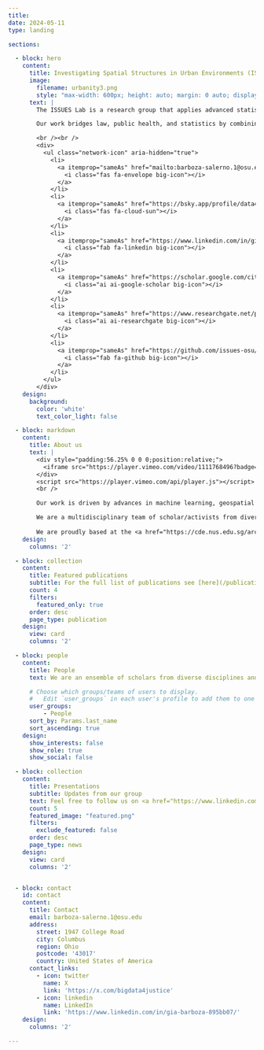 ```yaml
---
title:
date: 2024-05-11
type: landing

sections:

  - block: hero
    content:
      title: Investigating Spatial Structures in Urban Environments (ISSUES)
      image:
        filename: urbanity3.png
        style: "max-width: 600px; height: auto; margin: 0 auto; display: block;"
      text: |
        The ISSUES Lab is a research group that applies advanced statistical and spatial analysis to understand neighborhood conditions and translate data into actionable insights that inform public health policies and legal strategies aimed at building healthier communities.

        Our work bridges law, public health, and statistics by combining geospatial methods and participatory approaches to address structural inequities. We translate complex spatial and legal analysis into actionable insights that support communities most affected by violence, childhood adversity, and harmful environmental exposures.

        <br /><br />
        <div>
          <ul class="network-icon" aria-hidden="true">
            <li>
              <a itemprop="sameAs" href="mailto:barboza-salerno.1@osu.edu">
                <i class="fas fa-envelope big-icon"></i>
              </a>
            </li>
            <li>
              <a itemprop="sameAs" href="https://bsky.app/profile/data4socialjustice.bsky.social" target="_blank" rel="noopener">
                <i class="fas fa-cloud-sun"></i>
              </a>
            </li>
            <li>
              <a itemprop="sameAs" href="https://www.linkedin.com/in/gia-barboza-895bb07/" target="_blank" rel="noopener">
                <i class="fab fa-linkedin big-icon"></i>
              </a>
            </li>
            <li>
              <a itemprop="sameAs" href="https://scholar.google.com/citations?user=ej_48AcAAAAJ&hl=en" target="_blank" rel="noopener">
                <i class="ai ai-google-scholar big-icon"></i>
              </a>
            </li>
            <li>
              <a itemprop="sameAs" href="https://www.researchgate.net/profile/Gia-Barboza-Salerno" target="_blank" rel="noopener">
                <i class="ai ai-researchgate big-icon"></i>
              </a>
            </li>
            <li>
              <a itemprop="sameAs" href="https://github.com/issues-osu/" target="_blank" rel="noopener">
                <i class="fab fa-github big-icon"></i>
              </a>
            </li>
          </ul>
        </div>
    design:
      background:
        color: 'white'
        text_color_light: false

  - block: markdown
    content:
      title: About us
      text: |
        <div style="padding:56.25% 0 0 0;position:relative;">
          <iframe src="https://player.vimeo.com/video/1111768496?badge=0&amp;autopause=0&amp;player_id=0&amp;app_id=58479" style="position:absolute;top:0;left:0;width:100%;height:100%;" frameborder="0" allow="autoplay; fullscreen; picture-in-picture" allowfullscreen></iframe>
        </div>
        <script src="https://player.vimeo.com/api/player.js"></script>
        <br />

        Our work is driven by advances in machine learning, geospatial science, and the growing availability of big data. We focus on applying these tools to investigate how environmental exposures—such as neighborhood disinvestment, surveillance, and built environment risks—contribute to harm and system involvement. Our goal is to translate data into legal, policy, and practice solutions that promote the health and well-being of children, adolescents, and families. We use advanced methods—including Bayesian spatial models, geographically weighted regression, and geospatial machine learning—to examine how environmental exposures and spatial structures influence key outcomes such as child abuse, gun violence, adverse childhood experiences, and intimate partner violence. Our transdisciplinary approach brings together geospatial science, law, and public health to produce actionable insights for lawyers, judges, and policymakers, with a particular focus on housing and food security.

        We are a multidisciplinary team of scholar/activists from diverse disciplines with a shared research goal of strengthening families by highlighting their assets while addressing barriers to health. Each individual has a bio page that can be accessed [here](/people).
        
        We are proudly based at the <a href="https://cde.nus.edu.sg/arch/">Colleges of Social Work and Public Health</a> at the <a href="https://www.osu.edu">The Ohio State University</a>, a leading global university in the state of Ohio, USA.
    design:
      columns: '2'

  - block: collection
    content:
      title: Featured publications
      subtitle: For the full list of publications see [here](/publication/).
      count: 4
      filters:
        featured_only: true
      order: desc
      page_type: publication
    design:
      view: card
      columns: '2'

  - block: people
    content:
      title: People
      text: We are an ensemble of scholars from diverse disciplines and countries, driving forward our shared research goal of making cities smarter and more data-driven. Since 2019, we have been fortunate to collaborate with many talented alumni, whose invaluable contributions have shaped and enriched our research group, and set the scene for future developments. The full list of our members is available [here](people ). <br /><br />

      # Choose which groups/teams of users to display.
      #   Edit `user_groups` in each user's profile to add them to one or more of these groups.
      user_groups:
          - People
      sort_by: Params.last_name
      sort_ascending: true
    design:
      show_interests: false
      show_role: true
      show_social: false

  - block: collection
    content:
      title: Presentations
      subtitle: Updates from our group
      text: Feel free to follow us on <a href="https://www.linkedin.com/in/gia-barboza-895bb07">LinkedIn</a>, <a href="https://bsky.app/profile/data4socialjustice.bsky.social">Blusky</a>, and through our [RSS feed]({{< ref path="/post" outputFormat="rss" >}}).
      count: 5
      featured_image: "featured.png"
      filters:
        exclude_featured: false
      order: desc
      page_type: news
    design:
      view: card
      columns: '2'


  - block: contact
    id: contact
    content:
      title: Contact
      email: barboza-salerno.1@osu.edu
      address:
        street: 1947 College Road
        city: Columbus
        region: Ohio
        postcode: '43017'
        country: United States of America
      contact_links:
        - icon: twitter
          name: X
          link: 'https://x.com/bigdata4justice'
        - icon: linkedin
          name: LinkedIn
          link: 'https://www.linkedin.com/in/gia-barboza-895bb07/'
    design:
      columns: '2'

---
```

